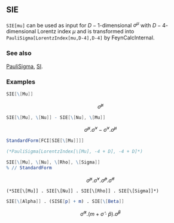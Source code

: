 ## SIE

`SIE[mu]` can be used as input for $D-1$-dimensional $\sigma^{\mu }$ with $D-4$-dimensional Lorentz index $\mu$ and is transformed into `PauliSigma[LorentzIndex[mu,D-4],D-4]` by FeynCalcInternal.

### See also

[PauliSigma](PauliSigma), [SI](SI).

### Examples

```mathematica
SIE[\[Mu]]
```

$$\hat{\sigma }^{\mu }$$

```mathematica
SIE[\[Mu], \[Nu]] - SIE[\[Nu], \[Mu]]
```

$$\hat{\sigma }^{\mu }.\hat{\sigma }^{\nu }-\hat{\sigma }^{\nu }.\hat{\sigma }^{\mu }$$

```mathematica
StandardForm[FCI[SIE[\[Mu]]]]

(*PauliSigma[LorentzIndex[\[Mu], -4 + D], -4 + D]*)
```

```mathematica
SIE[\[Mu], \[Nu], \[Rho], \[Sigma]]
% // StandardForm
```

$$\hat{\sigma }^{\mu }.\hat{\sigma }^{\nu }.\hat{\sigma }^{\rho }.\hat{\sigma }^{\sigma }$$

```
(*SIE[\[Mu]] . SIE[\[Nu]] . SIE[\[Rho]] . SIE[\[Sigma]]*)
```

```mathematica
SIE[\[Alpha]] . (SISE[p] + m) . SIE[\[Beta]]
```

$$\hat{\sigma }^{\alpha }.\left(m+\hat{\sigma }\cdot \hat{p}\right).\hat{\sigma }^{\beta }$$